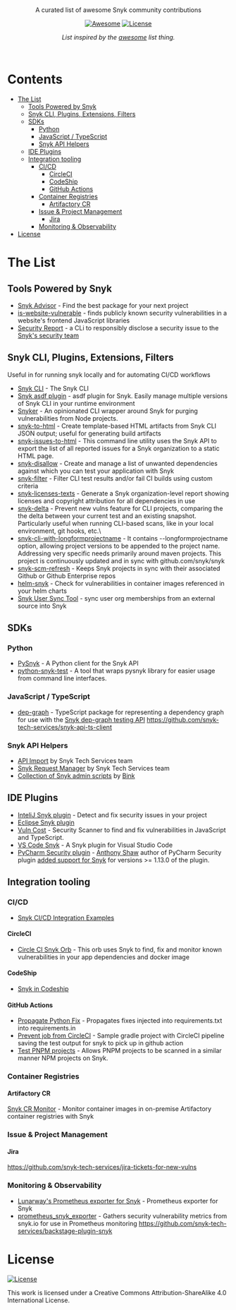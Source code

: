 <br/>
<div align="center">

A curated list of awesome Snyk community contributions

[![Awesome](https://awesome.re/badge.svg)](https://awesome.re)
[![License](https://badgen.net/badge/License/CC%20BY-SA%204.0/green)](http://creativecommons.org/licenses/by-sa/4.0/)

_List inspired by the [awesome](https://github.com/sindresorhus/awesome) list thing._

</div>
<br/>

# Contents

<!-- doctoc: generated with `doctoc --github --notitle`>
<!-- START doctoc generated TOC please keep comment here to allow auto update -->
<!-- DON'T EDIT THIS SECTION, INSTEAD RE-RUN doctoc TO UPDATE -->

- [The List](#the-list)
  - [Tools Powered by Snyk](#tools-powered-by-snyk)
  - [Snyk CLI, Plugins, Extensions, Filters](#snyk-cli-plugins-extensions-filters)
  - [SDKs](#sdks)
    - [Python](#python)
    - [JavaScript / TypeScript](#javascript--typescript)
    - [Snyk API Helpers](#snyk-api-helpers)
  - [IDE Plugins](#ide-plugins)
  - [Integration tooling](#integration-tooling)
    - [CI/CD](#cicd)
      - [CircleCI](#circleci)
      - [CodeShip](#codeship)
      - [GitHub Actions](#github-actions)
    - [Container Registries](#container-registries)
      - [Artifactory CR](#artifactory-cr)
    - [Issue & Project Management](#issue--project-management)
      - [Jira](#jira)
    - [Monitoring & Observability](#monitoring--observability)
- [License](#license)

<!-- END doctoc generated TOC please keep comment here to allow auto update -->

# The List

## Tools Powered by Snyk

- [Snyk Advisor](https://snyk.io/advisor) - Find the best package for your next project
- [is-website-vulnerable](https://github.com/lirantal/is-website-vulnerable) - finds publicly known security vulnerabilities in a website's frontend JavaScript libraries
- [Security Report](https://www.npmjs.com/package/security-report) - a CLi to responsibly disclose a security issue to the [Snyk's security team](https://snyk.io/vulnerability-disclosure/)


## Snyk CLI, Plugins, Extensions, Filters

Useful in for running snyk locally and for automating CI/CD workflows

- [Snyk CLI](https://github.com/snyk/snyk) - The Snyk CLI
- [Snyk asdf plugin](https://github.com/nirfuchs/asdf-snyk) - asdf plugin for Snyk. Easily manage multiple versions of Snyk CLI in your runtime environment
- [Snyker](https://github.com/asos-craigmorten/snyker) - An opinionated CLI wrapper around Snyk for purging vulnerabilities from Node projects.
- [snyk-to-html](https://github.com/snyk/snyk-to-html) - Create template-based HTML artifacts from Snyk CLI JSON output; useful for generating build artifacts
- [snyk-issues-to-html](https://github.com/snyk-labs/snyk-issues-to-html) - This command line utility uses the Snyk API to export the list of all reported issues for a Snyk organization to a static HTML page.
- [snyk-disallow](https://github.com/snyk-tech-services/snyk-disallow) - Create and manage a list of unwanted dependencies against which you can test your application with Snyk
- [snyk-filter](https://github.com/snyk-tech-services/snyk-filter) - Filter CLI test results and/or fail CI builds using custom criteria
- [snyk-licenses-texts](https://github.com/snyk-tech-services/snyk-licenses-texts) - Generate a Snyk organization-level report showing licenses and copyright attribution for all dependencies in use
- [snyk-delta](https://github.com/snyk-tech-services/snyk-delta) - Prevent new vulns feature for CLI projects,  comparing the the delta between your current test and an existing snapshot. Particularly useful when running CLI-based scans, like in your local environment, git hooks, etc.\
- [snyk-cli-with-longformprojectname](https://github.com/snyk-tech-services/snyk-cli-with-longformprojectname) - It contains --longformprojectname option, allowing project versions to be appended to the project name.  Addressing very specific needs primarily around maven projects.  This project is continuously updated and in sync with github.com/snyk/snyk
- [snyk-scm-refresh](https://github.com/snyk-tech-services/snyk-scm-refresh) - Keeps Snyk projects in sync with their associated Github or Github Enterprise repos
- [helm-snyk](https://github.com/snyk-labs/helm-snyk) - Check for vulnerabilities in container images referenced in your helm charts
- [Snyk User Sync Tool](https://github.com/snyk-tech-services/snyk-user-sync-tool) - sync user org memberships from an external source into Snyk


## SDKs

### Python

- [PySnyk](https://github.com/snyk-labs/pysnyk) - A Python client for the Snyk API
- [python-snyk-test](https://github.com/avishayil/python-snyk-test) - A tool that wraps pysnyk library for easier usage from command line interfaces.

### JavaScript / TypeScript

- [dep-graph](https://github.com/snyk/dep-graph) - TypeScript package for representing a dependency graph for use with the [Snyk dep-graph testing API](https://snyk.docs.apiary.io/#reference/test/dep-graph/test-dep-graph)
https://github.com/snyk-tech-services/snyk-api-ts-client


### Snyk API Helpers

- [API Import](https://github.com/snyk-tech-services/snyk-api-import) by Snyk Tech Services team
- [Snyk Request Manager](https://github.com/snyk-tech-services/snyk-request-manager) by Snyk Tech Services team
- [Collection of Snyk admin scripts](https://github.com/binkhq/snyk-tools) by [Bink](https://bink.com)

## IDE Plugins

- [InteliJ Snyk plugin](https://plugins.jetbrains.com/plugin/10972-snyk-vulnerability-scanning) - Detect and fix security issues in your project
- [Eclipse Snyk plugin](https://marketplace.eclipse.org/content/snyk-vuln-scanner)
- [Vuln Cost](https://marketplace.visualstudio.com/items?itemName=snyk-security.vscode-vuln-cost) - Security Scanner to find and fix vulnerabilities in JavaScript and TypeScript.
- [VS Code Snyk](https://marketplace.visualstudio.com/items?itemName=pmbenjamin.vscode-snyk) - A Snyk plugin for Visual Studio Code
- [PyCharm Security plugin](https://github.com/tonybaloney/pycharm-security) - [Anthony Shaw](https://twitter.com/anthonypjshaw) author of PyCharm Security plugin [added support for Snyk](https://twitter.com/anthonypjshaw/status/1233535013897097216) for versions >= 1.13.0 of the plugin.


## Integration tooling

### CI/CD

- [Snyk CI/CD Integration Examples](https://github.com/snyk-labs/snyk-cicd-integration-examples)

#### CircleCI
- [Circle CI Snyk Orb](https://circleci.com/orbs/registry/orb/snyk/snyk) - This orb uses Snyk to find, fix and monitor known vulnerabilities in your app dependencies and docker image

#### CodeShip

- [Snyk in Codeship](https://documentation.codeship.com/general/integrations/snyk)

#### GitHub Actions

- [Propagate Python Fix](https://github.com/snyk-tech-services/github-actions-snyk-propagate-python-fix) - Propagates fixes injected into requirements.txt into requirements.in
- [Prevent job from CircleCI](https://github.com/snyk-tech-services/github-actions-snyk-prevent-job-from-circleci) - Sample gradle project with CircleCI pipeline saving the test output for snyk to pick up in github action
- [Test PNPM projects](https://github.com/snyk-tech-services/github-actions-pnpm-snyk) - Allows PNPM projects to be scanned in a similar manner NPM projects on Snyk.

### Container Registries

#### Artifactory CR

[Snyk CR Monitor](https://github.com/snyk-tech-services/snyk-cr-monitor) - Monitor container images in on-premise Artifactory container registries with Snyk

### Issue & Project Management

#### Jira

https://github.com/snyk-tech-services/jira-tickets-for-new-vulns

### Monitoring & Observability

- [Lunarway's Prometheus exporter for Snyk](https://github.com/lunarway/snyk_exporter) - Prometheus exporter for Snyk
- [prometheus_snyk_exporter](https://github.com/dnanexus/prometheus_snyk_exporter) - Gathers security vulnerability metrics from snyk.io for use in Prometheus monitoring
https://github.com/snyk-tech-services/backstage-plugin-snyk



# License

[![License](https://badgen.net/badge/License/CC%20BY-SA%204.0/green)](http://creativecommons.org/licenses/by-sa/4.0/)

This work is licensed under a Creative Commons Attribution-ShareAlike 4.0 International License.
